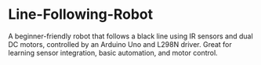 # Line-Following-Robot
A beginner-friendly robot that follows a black line using IR sensors and dual DC motors, controlled by an Arduino Uno and L298N driver. Great for learning sensor integration, basic automation, and motor control.

